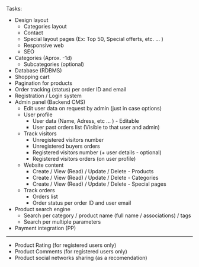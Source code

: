 Tasks:
- Design layout
  - Categories layout
  - Contact
  - Special layout pages (Ex: Top 50, Special offerts, etc. ... )
  - Responsive web
  + SEO
- Categories (Aprox. -1d)
  - Subcategories (optional)
- Database (RDBMS)
- Shopping cart
- Pagination for products
- Order tracking (status) per order ID and email
- Registration / Login system
- Admin panel (Backend CMS)
  - Edit user data on request by admin (just in case options)
  - User profile
    - User data (Name, Adress, etc ... ) - Editable
    - User past orders list (Visible to that user and admin)
  - Track visitors
    - Unregistered visitors number
    - Unregistered buyers orders
    - Registered visitors number (+ user details - optional)
    - Registered visitors orders (on user profile)
  - Website content
    - Create / View (Read) / Update / Delete - Products
    - Create / View (Read) / Update / Delete - Categories
    - Create / View (Read) / Update / Delete - Special pages
  - Track orders
    - Orders list
    - Order status per order ID and user email
- Product search engine
  - Search per category / product name (full name / associations) / tags
  - Search per multiple parameters
- Payment integration (PP)
*******************************
- Product Rating (for registered users only)
- Product Comments (for registered users only)
- Product social networks sharing (as a recomendation)
